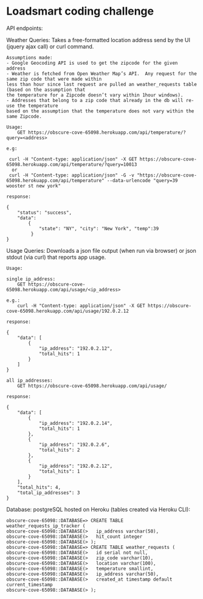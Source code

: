 Loadsmart coding challenge
==========================

API endpoints:

Weather Queries:
    Takes a free-formatted location address send by the UI (jquery ajax call) or curl command.

    Assumptions made:
    - Google Geocoding API is used to get the zipcode for the given address
    - Weather is fetched from Open Weather Map’s API.  Any request for the same zip code that were made within
    less than hour since last request are pulled an weather_requests table (based on the assumption that
    the temperature for a Zipcode doesn’t vary within 1­hour windows).
    - Addresses that belong to a zip code that already in the db will re-use the temperature
    based on the assumption that the temperature does not vary within the same Zipcode.

    Usage:
        GET https://obscure-cove-65098.herokuapp.com/api/temperature/?query=<address>

    e.g:

     curl -H "Content-type: application/json" -X GET https://obscure-cove-65098.herokuapp.com/api/temperature/?query=10013
      or
     curl -H "Content-type: application/json" -G -v "https://obscure-cove-65098.herokuapp.com/api/temperature" --data-urlencode "query=39 wooster st new york"

    response:

    {
        "status": "success",
        "data":
            {
                "state": "NY", "city": "New York", "temp":39
             }
    }


Usage Queries:
    Downloads a json file output (when run via browser) or json stdout (via curl) that
    reports app usage.

    Usage:

    single ip_address:
        GET https://obscure-cove-65098.herokuapp.com/api/usage/<ip_address>

    e.g.:
        curl -H "Content-type: application/json" -X GET https://obscure-cove-65098.herokuapp.com/api/usage/192.0.2.12

    response:

    {
        "data": [
            {
                "ip_address": "192.0.2.12",
                "total_hits": 1
            }
        ]
    }

    all ip_addresses:
        GET https://obscure-cove-65098.herokuapp.com/api/usage/

    response:

    {
        "data": [
            {
                "ip_address": "192.0.2.14",
                "total_hits": 1
            },
            {
                "ip_address": "192.0.2.6",
                "total_hits": 2
            },
            {
                "ip_address": "192.0.2.12",
                "total_hits": 1
            }
        ],
        "total_hits": 4,
        "total_ip_addresses": 3
    }

Database:
    postgreSQL hosted on Heroku (tables created via Heroku CLI):

    obscure-cove-65098::DATABASE=> CREATE TABLE weather_requests_ip_tracker (
    obscure-cove-65098::DATABASE(>   ip_address varchar(50),
    obscure-cove-65098::DATABASE(>   hit_count integer
    obscure-cove-65098::DATABASE(> );
    obscure-cove-65098::DATABASE=> CREATE TABLE weather_requests (
    obscure-cove-65098::DATABASE(>   id serial not null,
    obscure-cove-65098::DATABASE(>   zip_code varchar(10),
    obscure-cove-65098::DATABASE(>   location varchar(100),
    obscure-cove-65098::DATABASE(>   temperature smallint,
    obscure-cove-65098::DATABASE(>   ip_address varchar(50),
    obscure-cove-65098::DATABASE(>   created_at timestamp default current_timestamp
    obscure-cove-65098::DATABASE(> );
